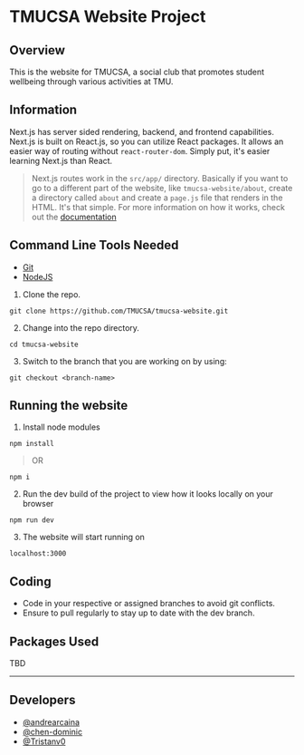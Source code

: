 # TMUCSA Website Project

## Overview
This is the website for TMUCSA, a social club that promotes student wellbeing through various activities at TMU.

## Information
Next.js has server sided rendering, backend, and frontend capabilities. Next.js is built on React.js, so you can utilize React packages. It allows an easier way of routing without `react-router-dom`. Simply put, it's easier learning Next.js than React.
> Next.js routes work in the `src/app/` directory. Basically if you want to go to a different part of the website, like `tmucsa-website/about`, create a directory called `about` and create a `page.js` file that renders in the HTML. It's that simple. For more information on how it works, check out the [documentation](https://nextjs.org/docs)

## Command Line Tools Needed
- [Git](https://git-scm.com/book/en/v2/Getting-Started-Installing-Git)
- [NodeJS](https://nodejs.org/en/download)

1. Clone the repo.
```
git clone https://github.com/TMUCSA/tmucsa-website.git
```
2. Change into the repo directory.
```
cd tmucsa-website
```
3. Switch to the branch that you are working on by using:
```
git checkout <branch-name>
```

## Running the website
1. Install node modules
```
npm install
```
>OR
```
npm i
```
2. Run the dev build of the project to view how it looks locally on your browser
```
npm run dev
```
3. The website will start running on
```
localhost:3000
```

## Coding
- Code in your respective or assigned branches to avoid git conflicts.
- Ensure to pull regularly to stay up to date with the dev branch.

## Packages Used
TBD

-----------------------------------------------------------

## Developers 
- [@andrearcaina](https://github.com/andrearcaina)
- [@chen-dominic](https://github.com/chen-dominic)
- [@Tristanv0](https://github.com/Tristanv0)
